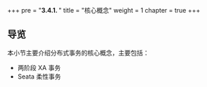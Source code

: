 +++
pre = "<b>3.4.1. </b>"
title = "核心概念"
weight = 1
chapter = true
+++

## 导览

本小节主要介绍分布式事务的核心概念，主要包括：

* 两阶段 XA 事务
* Seata 柔性事务
